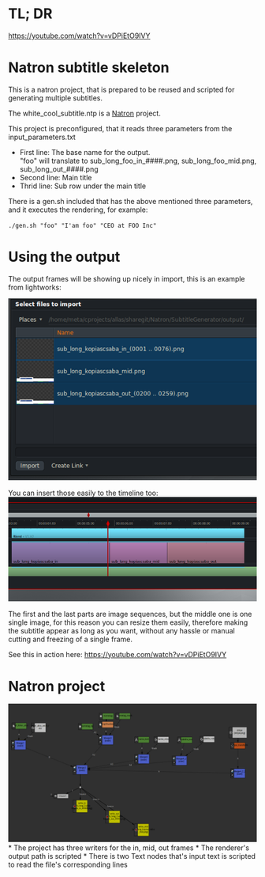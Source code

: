 # TL; DR
https://youtube.com/watch?v=vDPiEtO9IVY

# Natron subtitle skeleton

This is a natron project, that is prepared to be reused and scripted for generating multiple subtitles.

The white_cool_subtitle.ntp is a [Natron](https://natron.fr/) project.

This project is preconfigured, that it reads three parameters from the input_parameters.txt
 * First line: The base name for the output.<br>
   "foo" will translate to sub_long_foo_in_####.png, sub_long_foo_mid.png, sub_long_out_####.png
 * Second line: Main title
 * Thrid line: Sub row under the main title
 
There is a gen.sh included that has the above mentioned three parameters, and it executes the rendering, for example:

`
./gen.sh "foo" "I'am foo" "CEO at FOO Inc" 
`

# Using the output

The output frames will be showing up nicely in import, this is an example from lightworks:

<img src="https://raw.githubusercontent.com/KopiasCsaba/Natron/master/SubtitleSkeleton/docs/import.png">

You can insert those easily to the timeline too:
<img src="https://raw.githubusercontent.com/KopiasCsaba/Natron/master/SubtitleSkeleton/docs/timeline.png">

The first and the last parts are image sequences, but the middle one is one single image, for this reason you can resize them easily,
therefore making the subtitle appear as long as you want, without any hassle or manual cutting and freezing of a single frame.

See this in action here:
https://youtube.com/watch?v=vDPiEtO9IVY


# Natron project

<img src="https://raw.githubusercontent.com/KopiasCsaba/Natron/master/SubtitleSkeleton/docs/overview.png">
 * The project has three writers for the in, mid, out frames
 * The renderer's output path is scripted
 * There is two Text nodes that's input text is scripted to read the file's corresponding lines
